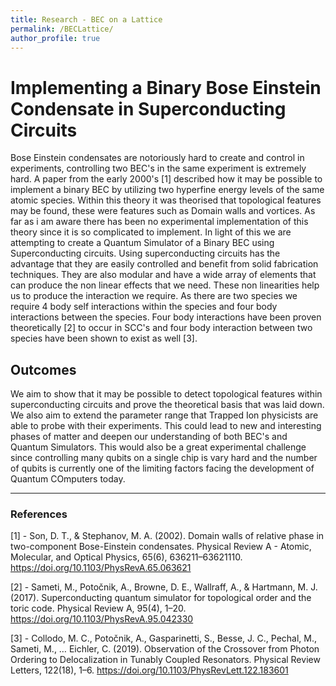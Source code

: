 ```yaml
---
title: Research - BEC on a Lattice
permalink: /BECLattice/
author_profile: true
---
```


# Implementing a Binary Bose Einstein Condensate in Superconducting Circuits

Bose Einstein condensates are notoriously hard to create and control in experiments, controlling two BEC's in the same experiment is extremely hard. A paper from the early 2000's [1] described how it may be possible to implement a binary BEC by utilizing two hyperfine energy levels of the same atomic species. Within this theory it was theorised that topological features may be found, these were features such as Domain walls and vortices. As far as i am aware there has been no experimental implementation of this theory since it is so complicated to implement. 
In light of this we are attempting to create a Quantum Simulator of a Binary BEC using Superconducting circuits. Using superconducting circuits has the advantage that they are easily controlled and benefit from solid fabrication techniques. They are also modular and have a wide array of elements that can produce the non linear effects that we need. These non linearities help us to produce the interaction we require. As there are two species we require 4 body self interactions within the species and four body interactions between the species. Four body interactions have been proven theoretically [2] to occur in SCC's and four body interaction between two species have been shown to exist as well [3].


## Outcomes

We aim to show that it may be possible to detect topological features within superconducting circuits and prove the theoretical basis that was laid down. We also aim to extend the parameter range that Trapped Ion physicists are able to probe with their experiments. This could lead to new and interesting phases of matter and deepen our understanding of both BEC's and Quantum Simulators. This would also be a great experimental challenge since controlling many qubits on a single chip is vary hard and the number of qubits is currently one of the limiting factors facing the development of Quantum COmputers today. 

<hr>

### References

[1] - Son, D. T., & Stephanov, M. A. (2002). Domain walls of relative phase in two-component Bose-Einstein condensates. Physical Review A - Atomic, Molecular, and Optical Physics, 65(6), 636211–63621110. https://doi.org/10.1103/PhysRevA.65.063621

[2] - Sameti, M., Potočnik, A., Browne, D. E., Wallraff, A., & Hartmann, M. J. (2017). Superconducting quantum simulator for topological order and the toric code. Physical Review A, 95(4), 1–20. https://doi.org/10.1103/PhysRevA.95.042330

[3] - Collodo, M. C., Potočnik, A., Gasparinetti, S., Besse, J. C., Pechal, M., Sameti, M., … Eichler, C. (2019). Observation of the Crossover from Photon Ordering to Delocalization in Tunably Coupled Resonators. Physical Review Letters, 122(18), 1–6. https://doi.org/10.1103/PhysRevLett.122.183601

